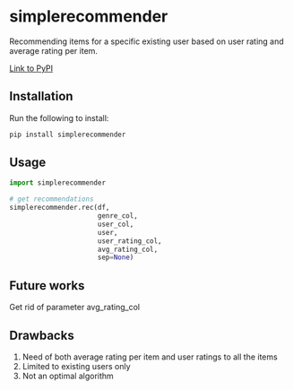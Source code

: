 # simplerecommender
Recommending items for a specific existing user based on user rating and average rating per item.

[Link to PyPI ](https://pypi.org/project/simplerecommender) 

## Installation

Run the following to install:

```python
pip install simplerecommender
```

## Usage

```python
import simplerecommender

# get recommendations
simplerecommender.rec(df,
                      genre_col,
                      user_col,
                      user,
                      user_rating_col,
                      avg_rating_col,
                      sep=None)
```

## Future works
Get rid of parameter avg_rating_col

## Drawbacks
1. Need of both average rating per item and user ratings to all the items
2. Limited to existing users only
3. Not an optimal algorithm
